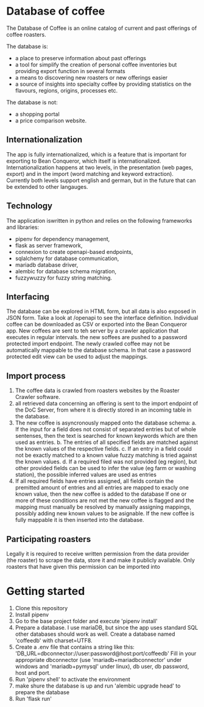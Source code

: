 # Database of coffee

The Database of Coffee is an online catalog of current and past offerings of coffee roasters.

The database is:
* a place to preserve information about past offerings
* a tool for simplify the creation of personal coffee inventories but providing export function in several formats
* a means to discovering new roasters or new offerings easier
* a source of insights into specialty coffee by providing statistics on the flavours, regions, origins, processes etc.

The database is not:
* a shopping portal
* a price comparison website.

## Internationalization
The app is fully internationalized, which is a feature that is important for exporting to Bean Conqueror, which itself is internationalized. Internationalization happens at two levels, in the presentation (web pages, export) and in the import (word matching and keyword extraction). Currently both levels support english and german, but in the future that can be extended to other langauges.

## Technology
The application iswritten in python and relies on the following frameworks and libraries:
* pipenv for dependency management,
* flask as server framework, 
* connexion to create openapi-based endpoints, 
* sqlalchemy for database communication, 
* mariadb database driver,
* alembic for database schema migration,
* fuzzywuzzy for fuzzy string matching.

## Interfacing
The database can be explored in HTML form, but all data is also exposed in JSON form. Take a look at  /openapi to see the interface definition.
Individual coffee can be downloaded as CSV or exported into the Bean Conqueror app.
New coffees are sent to teh server by a crawler application that executes in regular intervals. the new soffees are pushed to a password protected import endpoint.
The newly crawled coffee may not be automatically mappable to the database schema. In that case a password protected edit view can be used to adjust the mappings.

## Import process
1. The coffee data is crawled from roasters websites by the Roaster Crawler software.
2. all retrieved data concerning an offering is sent to the import endpoint of the DoC Server, from where it is directly stored in an incoming table in the database.
3. The new coffee is asyncronously mapped onto the database schema:
  a. If the input for a field does not consist of separated entries but of whole sentenses, then the text is searched for known keywords which are then used as entries.
  b. The entries of all specified fields are matched against the known values of the respective fields.
  c. If an entry in a field could not be exactly matched to a known value fuzzy matching is tried against the known values.
  d. If a required filed was not provided (eg region), but other provided fields can be used to infer the value (eg farm or washing station), the possible inferred values are used as entries
4. If all required fields have entries assigned, all fields contain the premitted amount of entries and all entries are mapped to exacly one known value, then the new coffee is added to the database
  If one or more of these conditions are not met the new coffee is flagged and the mapping must manually be resolved by manually assigning mappings, possibly adding new known values to be asignable. If the new coffee is fully mappable it is then inserted into the database.

## Participating roasters
Legally it is required to receive written permission from the data provider (the roaster) to scrape the data, store it and make it publicly available. Only roasters that have given this permission can be imported into 

# Getting started
1. Clone this repository
2. Install pipenv
3. Go to the base project folder and execute 'pipenv install'
4. Prepare a database. I use mariaDB, but since the app uses standard SQL other databases should work as well. Create a database named 'coffeedb' with charset=UTF8.
5. Create a .env file that contains a string like this: 'DB_URL=dbconnector://user:password@host:port/coffeedb'
   Fill in your appropriate dbconnector (use 'mariadb+mariadbconnector' under windows and 'mariadb+pymysql' under linux), db user, db password, host and port.
6. Run 'pipenv shell' to activate the environment
7. make shure the database is up and run 'alembic upgrade head' to prepare the database
8. Run 'flask run'